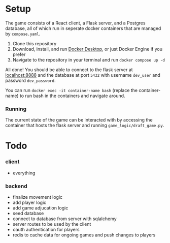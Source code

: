 # Setup

The game consists of a React client, a Flask server, and a Postgres database, all of which run in seperate docker containers that are managed by `compose.yaml`.

1. Clone this repository
2. Download, install, and run [Docker Desktop](https://docs.docker.com/desktop/), or just Docker Engine if you prefer
3. Navigate to the repository in your terminal and run `docker compose up -d`

All done! You should be able to connect to the flask server at [localhost:8888](http://localhost:8888) and the database at port `5432` with username `dev_user` and password `dev_password`.

You can run `docker exec -it container-name bash` (replace the container-name) to run bash in the containers and navigate around.

### Running

The current state of the game can be interacted with by accessing the container that hosts the flask server and running `game_logic/draft_game.py`.

# Todo

### client

-   everything

### backend

-   finalize movement logic
-   add player logic
-   add game adjucation logic
-   seed database
-   connect to database from server with sqlalchemy
-   server routes to be used by the client
-   oauth authentication for players
-   redis to cache data for ongoing games and push changes to players

